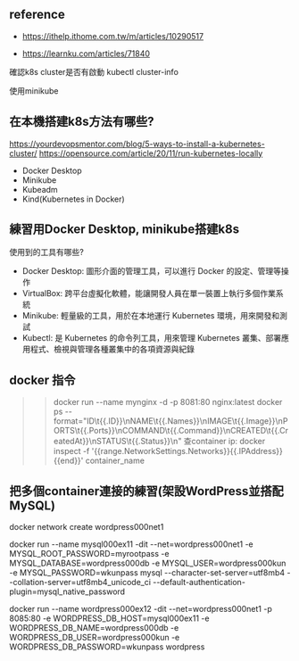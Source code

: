 
## reference

- https://ithelp.ithome.com.tw/m/articles/10290517

- https://learnku.com/articles/71840

確認k8s cluster是否有啟動
kubectl cluster-info

使用minikube

## 在本機搭建k8s方法有哪些?
https://yourdevopsmentor.com/blog/5-ways-to-install-a-kubernetes-cluster/
https://opensource.com/article/20/11/run-kubernetes-locally
- Docker Desktop
- Minikube
- Kubeadm
- Kind(Kubernetes in Docker)

## 練習用Docker Desktop, minikube搭建k8s
使用到的工具有哪些?
- Docker Desktop: 圖形介面的管理工具，可以進行 Docker 的設定、管理等操作
- VirtualBox: 跨平台虛擬化軟體，能讓開發人員在單一裝置上執行多個作業系統
- Minikube: 輕量級的工具，用於在本地運行 Kubernetes 環境，用來開發和測試
- Kubectl: 是 Kubernetes 的命令列工具，用來管理 Kubernetes 叢集、部署應用程式、檢視與管理各種叢集中的各項資源與紀錄

## docker 指令

>> docker run --name mynginx -d -p 8081:80 nginx:latest
>> docker ps --format="ID\t{{.ID}}\nNAME\t{{.Names}}\nIMAGE\t{{.Image}}\nPORTS\t{{.Ports}}\nCOMMAND\t{{.Command}}\nCREATED\t{{.CreatedAt}}\nSTATUS\t{{.Status}}\n"
>> 查container ip: docker inspect -f '{{range.NetworkSettings.Networks}}{{.IPAddress}}{{end}}' container_name

## 把多個container連接的練習(架設WordPress並搭配MySQL)

docker network create wordpress000net1

docker run --name mysql000ex11 -dit --net=wordpress000net1 -e MYSQL_ROOT_PASSWORD=myrootpass -e MYSQL_DATABASE=wordpress000db -e MYSQL_USER=wordpress000kun -e MYSQL_PASSWORD=wkunpass mysql --character-set-server=utf8mb4 --collation-server=utf8mb4_unicode_ci --default-authentication-plugin=mysql_native_password

docker run --name wordpress000ex12 -dit --net=wordpress000net1 -p 8085:80 -e WORDPRESS_DB_HOST=mysql000ex11 -e WORDPRESS_DB_NAME=wordpress000db -e WORDPRESS_DB_USER=wordpress000kun -e WORDPRESS_DB_PASSWORD=wkunpass wordpress